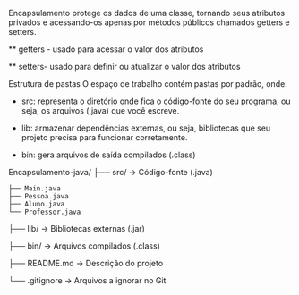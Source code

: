 Encapsulamento protege os dados de uma classe, tornando seus atributos privados e acessando-os apenas por métodos públicos chamados getters e setters.

   ** getters - usado para acessar o valor dos atributos
    
   ** setters- usado para definir ou atualizar o valor dos atributos

Estrutura de pastas
O espaço de trabalho contém pastas por padrão, onde:

- src: representa o diretório onde fica o código-fonte do seu programa, ou seja, os arquivos (.java) que você escreve.

- lib: armazenar dependências externas, ou seja, bibliotecas que seu projeto precisa para funcionar corretamente.

- bin: gera arquivos de saída compilados (.class)
  
Encapsulamento-java/
├── src/ → Código-fonte (.java)

    ├── Main.java
    ├── Pessoa.java
    ├── Aluno.java
    └── Professor.java
├── lib/ → Bibliotecas externas (.jar)

├── bin/ → Arquivos compilados (.class)

├── README.md → Descrição do projeto

└── .gitignore → Arquivos a ignorar no Git
